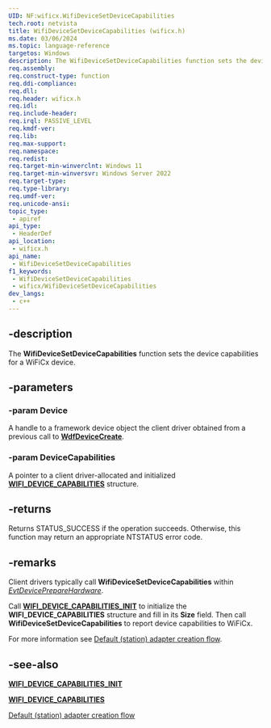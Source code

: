```yaml
---
UID: NF:wificx.WifiDeviceSetDeviceCapabilities
tech.root: netvista
title: WifiDeviceSetDeviceCapabilities (wificx.h)
ms.date: 03/06/2024
ms.topic: language-reference
targetos: Windows
description: The WifiDeviceSetDeviceCapabilities function sets the device capabilities for a WiFiCx device.
req.assembly: 
req.construct-type: function
req.ddi-compliance: 
req.dll: 
req.header: wificx.h
req.idl: 
req.include-header: 
req.irql: PASSIVE_LEVEL
req.kmdf-ver: 
req.lib: 
req.max-support: 
req.namespace: 
req.redist: 
req.target-min-winverclnt: Windows 11 
req.target-min-winversvr: Windows Server 2022
req.target-type: 
req.type-library: 
req.umdf-ver: 
req.unicode-ansi: 
topic_type:
 - apiref
api_type:
 - HeaderDef
api_location:
 - wificx.h
api_name:
 - WifiDeviceSetDeviceCapabilities
f1_keywords:
 - WifiDeviceSetDeviceCapabilities
 - wificx/WifiDeviceSetDeviceCapabilities
dev_langs:
 - c++
---
```


## -description

The **WifiDeviceSetDeviceCapabilities** function sets the device capabilities for a WiFiCx device.

## -parameters

### -param Device

A handle to a framework device object the client driver obtained from a previous call to [**WdfDeviceCreate**](../wdfdevice/nf-wdfdevice-wdfdevicecreate.md).

### -param DeviceCapabilities

A pointer to a client driver-allocated and initialized [**WIFI_DEVICE_CAPABILITIES**](ns-wificx-wifi_wifidirect_capabilities.md) structure.

## -returns

Returns STATUS_SUCCESS if the operation succeeds. Otherwise, this function may return an appropriate NTSTATUS error code.

## -remarks

Client drivers typically call **WifiDeviceSetDeviceCapabilities** within [*EvtDevicePrepareHardware*](../wdfdevice/nc-wdfdevice-evt_wdf_device_prepare_hardware.md).

Call [**WIFI_DEVICE_CAPABILITIES_INIT**](nf-wificx-wifi_device_capabilities_init.md) to initialize the **WIFI_DEVICE_CAPABILITIES** structure and fill in its **Size** field. Then call **WifiDeviceSetDeviceCapabilities** to report device capabilities to WiFiCx.

For more information see [Default (station) adapter creation flow](/windows-hardware/drivers/netcx/writing-a-wificx-client-driver#default-(station)-adapter-creation-flow).

## -see-also

[**WIFI_DEVICE_CAPABILITIES_INIT**](nf-wificx-wifi_device_capabilities_init.md)

[**WIFI_DEVICE_CAPABILITIES**](ns-wificx-wifi_wifidirect_capabilities.md)

[Default (station) adapter creation flow](/windows-hardware/drivers/netcx/writing-a-wificx-client-driver#default-(station)-adapter-creation-flow)